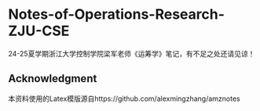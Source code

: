 # Notes-of-Operations-Research-ZJU-CSE
 24-25夏学期浙江大学控制学院梁军老师《运筹学》笔记，有不足之处还请见谅！
## Acknowledgment
本资料使用的Latex模版源自https://github.com/alexmingzhang/amznotes
